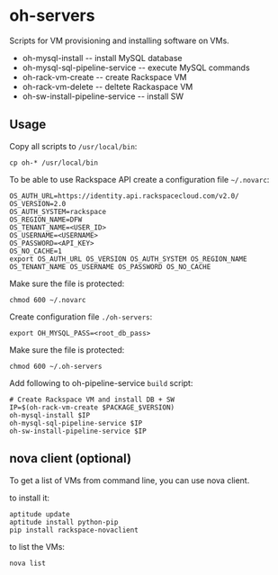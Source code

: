 # oh-servers

Scripts for VM provisioning and installing software on VMs.

* oh-mysql-install -- install MySQL database
* oh-mysql-sql-pipeline-service -- execute MySQL commands
* oh-rack-vm-create -- create Rackspace VM
* oh-rack-vm-delete -- deltete Rackaspace VM
* oh-sw-install-pipeline-service -- install SW

## Usage

Copy all scripts to `/usr/local/bin`:

    cp oh-* /usr/local/bin

To be able to use Rackspace API create a configuration file `~/.novarc`:

    OS_AUTH_URL=https://identity.api.rackspacecloud.com/v2.0/
    OS_VERSION=2.0
    OS_AUTH_SYSTEM=rackspace
    OS_REGION_NAME=DFW
    OS_TENANT_NAME=<USER_ID>
    OS_USERNAME=<USERNAME>
    OS_PASSWORD=<API_KEY>
    OS_NO_CACHE=1
    export OS_AUTH_URL OS_VERSION OS_AUTH_SYSTEM OS_REGION_NAME OS_TENANT_NAME OS_USERNAME OS_PASSWORD OS_NO_CACHE

Make sure the file is protected:

    chmod 600 ~/.novarc

Create configuration file `./oh-servers`:

    export OH_MYSQL_PASS=<root_db_pass>

Make sure the file is protected:

    chmod 600 ~/.oh-servers

Add following to oh-pipeline-service `build` script:

    # Create Rackspace VM and install DB + SW
    IP=$(oh-rack-vm-create $PACKAGE_$VERSION)
    oh-mysql-install $IP
    oh-mysql-sql-pipeline-service $IP
    oh-sw-install-pipeline-service $IP

## nova client (optional)

To get a list of VMs from command line, you can use nova client.

to install it:

    aptitude update
    aptitude install python-pip
    pip install rackspace-novaclient

to list the VMs:

    nova list

